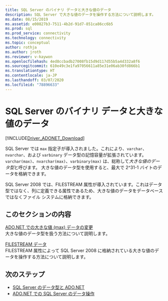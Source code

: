 ```yaml
---
title: SQL Server のバイナリ データと大きな値のデータ
description: SQL Server で大きな値のデータを操作する方法について説明します。
ms.date: 08/15/2019
ms.assetid: e00827b3-7511-4b2d-91d7-851ca86cc6b5
ms.prod: sql
ms.prod_service: connectivity
ms.technology: connectivity
ms.topic: conceptual
author: rothja
ms.author: jroth
ms.reviewer: v-kaywon
ms.openlocfilehash: 4ed8ccbadb27008fb15d9d117d55b5a4d332a8f6
ms.sourcegitcommit: 610e49c3e1fa97056611a85e31e06ab30fd866b1
ms.translationtype: HT
ms.contentlocale: ja-JP
ms.lasthandoff: 03/07/2020
ms.locfileid: "78896633"
---
```

# <a name="sql-server-binary-and-large-value-data"></a>SQL Server のバイナリ データと大きな値のデータ

[!INCLUDE[Driver_ADONET_Download](../../../includes/driver_adonet_download.md)]

SQL Server では `max` 指定子が導入されました。これにより、`varchar`、`nvarchar`、および `varbinary` データ型の記憶容量が拡張されています。 `varchar(max)`、`nvarchar(max)`、`varbinary(max)` は、総称して*大きな値のデータ型*と呼びます。 大きな値のデータ型を使用すると、最大で 2^31-1 バイトのデータを格納できます。  
  
SQL Server 2008 では、FILESTREAM 属性が導入されています。これはデータ型ではなく、列に定義できる属性であるため、大きな値のデータをデータベースではなくファイル システムに格納できます。  
  
## <a name="in-this-section"></a>このセクションの内容  
[ADO.NET での大きな値 (max) データの変更](modify-large-value-max-data.md)  
大きな値のデータ型を扱う方法について説明します。  
  
[FILESTREAM データ](filestream-data.md)  
FILESTREAM 属性によって SQL Server 2008 に格納されている大きな値のデータを操作する方法について説明します。  
  
## <a name="next-steps"></a>次のステップ
- [SQL Server のデータ型と ADO.NET](sql-server-data-types.md)
- [ADO.NET での SQL Server のデータ操作](sql-server-data-operations.md)
